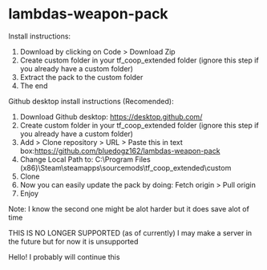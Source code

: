 # lambdas-weapon-pack
Install instructions:
1. Download by clicking on Code > Download Zip
2. Create custom folder in your tf_coop_extended folder (ignore this step if you already have a custom folder)
3. Extract the pack to the custom folder
4. The end

Github desktop install instructions (Recomended):
1. Download Github desktop: https://desktop.github.com/
2. Create custom folder in your tf_coop_extended folder (ignore this step if you already have a custom folder)
3. Add > Clone repository > URL > Paste this in text box:https://github.com/bluedogz162/lambdas-weapon-pack
4. Change Local Path to: C:\Program Files (x86)\Steam\steamapps\sourcemods\tf_coop_extended\custom
5. Clone
6. Now you can easily update the pack by doing: Fetch origin > Pull origin
7. Enjoy

Note: I know the second one might be alot harder but it does save alot of time



THIS IS NO LONGER SUPPORTED (as of currently) I may make a server in the future but for now it is unsupported







Hello! I probably will continue this
